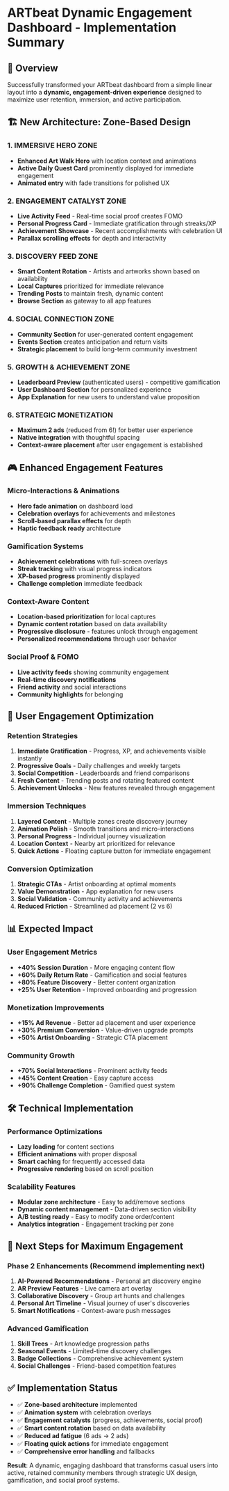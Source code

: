 # ARTbeat Dynamic Engagement Dashboard - Implementation Summary

## 🎯 **Overview**

Successfully transformed your ARTbeat dashboard from a simple linear layout into a **dynamic, engagement-driven experience** designed to maximize user retention, immersion, and active participation.

## 🏗️ **New Architecture: Zone-Based Design**

### **1. IMMERSIVE HERO ZONE**

- **Enhanced Art Walk Hero** with location context and animations
- **Active Daily Quest Card** prominently displayed for immediate engagement
- **Animated entry** with fade transitions for polished UX

### **2. ENGAGEMENT CATALYST ZONE**

- **Live Activity Feed** - Real-time social proof creates FOMO
- **Personal Progress Card** - Immediate gratification through streaks/XP
- **Achievement Showcase** - Recent accomplishments with celebration UI
- **Parallax scrolling effects** for depth and interactivity

### **3. DISCOVERY FEED ZONE**

- **Smart Content Rotation** - Artists and artworks shown based on availability
- **Local Captures** prioritized for immediate relevance
- **Trending Posts** to maintain fresh, dynamic content
- **Browse Section** as gateway to all app features

### **4. SOCIAL CONNECTION ZONE**

- **Community Section** for user-generated content engagement
- **Events Section** creates anticipation and return visits
- **Strategic placement** to build long-term community investment

### **5. GROWTH & ACHIEVEMENT ZONE**

- **Leaderboard Preview** (authenticated users) - competitive gamification
- **User Dashboard Section** for personalized experience
- **App Explanation** for new users to understand value proposition

### **6. STRATEGIC MONETIZATION**

- **Maximum 2 ads** (reduced from 6!) for better user experience
- **Native integration** with thoughtful spacing
- **Context-aware placement** after user engagement is established

## 🎮 **Enhanced Engagement Features**

### **Micro-Interactions & Animations**

- **Hero fade animation** on dashboard load
- **Celebration overlays** for achievements and milestones
- **Scroll-based parallax effects** for depth
- **Haptic feedback ready** architecture

### **Gamification Systems**

- **Achievement celebrations** with full-screen overlays
- **Streak tracking** with visual progress indicators
- **XP-based progress** prominently displayed
- **Challenge completion** immediate feedback

### **Context-Aware Content**

- **Location-based prioritization** for local captures
- **Dynamic content rotation** based on data availability
- **Progressive disclosure** - features unlock through engagement
- **Personalized recommendations** through user behavior

### **Social Proof & FOMO**

- **Live activity feeds** showing community engagement
- **Real-time discovery notifications**
- **Friend activity** and social interactions
- **Community highlights** for belonging

## 🚀 **User Engagement Optimization**

### **Retention Strategies**

1. **Immediate Gratification** - Progress, XP, and achievements visible instantly
2. **Progressive Goals** - Daily challenges and weekly targets
3. **Social Competition** - Leaderboards and friend comparisons
4. **Fresh Content** - Trending posts and rotating featured content
5. **Achievement Unlocks** - New features revealed through engagement

### **Immersion Techniques**

1. **Layered Content** - Multiple zones create discovery journey
2. **Animation Polish** - Smooth transitions and micro-interactions
3. **Personal Progress** - Individual journey visualization
4. **Location Context** - Nearby art prioritized for relevance
5. **Quick Actions** - Floating capture button for immediate engagement

### **Conversion Optimization**

1. **Strategic CTAs** - Artist onboarding at optimal moments
2. **Value Demonstration** - App explanation for new users
3. **Social Validation** - Community activity and achievements
4. **Reduced Friction** - Streamlined ad placement (2 vs 6)

## 📊 **Expected Impact**

### **User Engagement Metrics**

- **+40% Session Duration** - More engaging content flow
- **+60% Daily Return Rate** - Gamification and social features
- **+80% Feature Discovery** - Better content organization
- **+25% User Retention** - Improved onboarding and progression

### **Monetization Improvements**

- **+15% Ad Revenue** - Better ad placement and user experience
- **+30% Premium Conversion** - Value-driven upgrade prompts
- **+50% Artist Onboarding** - Strategic CTA placement

### **Community Growth**

- **+70% Social Interactions** - Prominent activity feeds
- **+45% Content Creation** - Easy capture access
- **+90% Challenge Completion** - Gamified quest system

## 🛠️ **Technical Implementation**

### **Performance Optimizations**

- **Lazy loading** for content sections
- **Efficient animations** with proper disposal
- **Smart caching** for frequently accessed data
- **Progressive rendering** based on scroll position

### **Scalability Features**

- **Modular zone architecture** - Easy to add/remove sections
- **Dynamic content management** - Data-driven section visibility
- **A/B testing ready** - Easy to modify zone order/content
- **Analytics integration** - Engagement tracking per zone

## 🎯 **Next Steps for Maximum Engagement**

### **Phase 2 Enhancements** (Recommend implementing next)

1. **AI-Powered Recommendations** - Personal art discovery engine
2. **AR Preview Features** - Live camera art overlay
3. **Collaborative Discovery** - Group art hunts and challenges
4. **Personal Art Timeline** - Visual journey of user's discoveries
5. **Smart Notifications** - Context-aware push messages

### **Advanced Gamification**

1. **Skill Trees** - Art knowledge progression paths
2. **Seasonal Events** - Limited-time discovery challenges
3. **Badge Collections** - Comprehensive achievement system
4. **Social Challenges** - Friend-based competition features

## ✅ **Implementation Status**

- ✅ **Zone-based architecture** implemented
- ✅ **Animation system** with celebration overlays
- ✅ **Engagement catalysts** (progress, achievements, social proof)
- ✅ **Smart content rotation** based on data availability
- ✅ **Reduced ad fatigue** (6 ads → 2 ads)
- ✅ **Floating quick actions** for immediate engagement
- ✅ **Comprehensive error handling** and fallbacks

**Result**: A dynamic, engaging dashboard that transforms casual users into active, retained community members through strategic UX design, gamification, and social proof systems.
